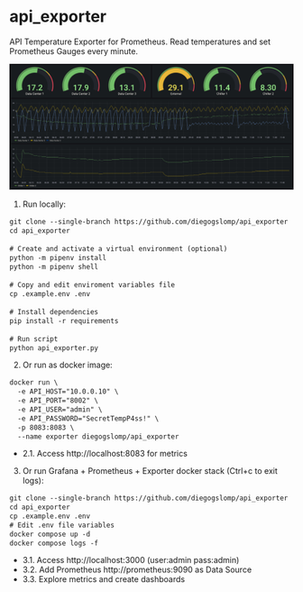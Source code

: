 # api_exporter

API Temperature Exporter for Prometheus. Read temperatures and set Prometheus Gauges every minute.

<p align="center">
  <img src="https://raw.githubusercontent.com/diegogslomp/api_exporter/master/docker/img.png" style="max-height: 440px;"/>
</p>


1. Run locally:
```
git clone --single-branch https://github.com/diegogslomp/api_exporter
cd api_exporter

# Create and activate a virtual environment (optional)
python -m pipenv install
python -m pipenv shell

# Copy and edit enviroment variables file
cp .example.env .env

# Install dependencies
pip install -r requirements

# Run script
python api_exporter.py
```

2. Or run as docker image:
```
docker run \
  -e API_HOST="10.0.0.10" \
  -e API_PORT="8002" \
  -e API_USER="admin" \
  -e API_PASSWORD="SecretTempP4ss!" \
  -p 8083:8083 \
  --name exporter diegogslomp/api_exporter
```

- 2.1. Access http://localhost:8083 for metrics


3. Or run Grafana + Prometheus + Exporter docker stack (Ctrl+c to exit logs):
```
git clone --single-branch https://github.com/diegogslomp/api_exporter
cd api_exporter
cp .example.env .env
# Edit .env file variables
docker compose up -d
docker compose logs -f
```

- 3.1. Access http://localhost:3000 (user:admin pass:admin)
- 3.2. Add Prometheus http://prometheus:9090 as Data Source
- 3.3. Explore metrics and create dashboards
